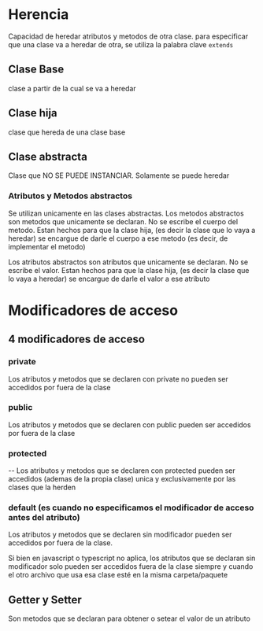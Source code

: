 # Herencia

Capacidad de heredar atributos y metodos de otra clase. para especificar que una clase va a heredar de otra, se utiliza la palabra clave `extends`

## Clase Base
clase a partir de la cual se va a heredar

## Clase hija
clase que hereda de una clase base

## Clase abstracta
Clase que NO SE PUEDE INSTANCIAR. Solamente se puede heredar

### Atributos y Metodos abstractos
Se utilizan unicamente en las clases abstractas. Los metodos abstractos son metodos que unicamente se declaran. No se escribe el cuerpo del metodo. Estan hechos para que la clase hija, (es decir la clase que lo vaya a heredar) se encargue de darle el cuerpo a ese metodo (es decir, de implementar el metodo)

Los atributos abstractos son atributos que unicamente se declaran. No se escribe el valor. Estan hechos para que la clase hija, (es decir la clase que lo vaya a heredar) se encargue de darle el valor a ese atributo

# Modificadores de acceso

## 4 modificadores de acceso

### private

Los atributos y metodos que se declaren con private no pueden ser accedidos por fuera de la clase


### public

Los atributos y metodos que se declaren con public pueden ser accedidos por fuera de la clase

### protected
-- Los atributos y metodos que se declaren con protected pueden ser accedidos (ademas de la propia clase) unica y exclusivamente por las clases que la herden


### default (es cuando no especificamos el modificador de acceso antes del atributo)

Los atributos y metodos que se declaren sin modificador pueden ser accedidos por fuera de la clase. 

Si bien en javascript o typescript no aplica, los atributos que se declaran sin modificador solo pueden ser accedidos fuera de la clase siempre y cuando el otro archivo que usa esa clase esté en la misma carpeta/paquete


## Getter y Setter

Son metodos que se declaran para obtener o setear el valor de un atributo


